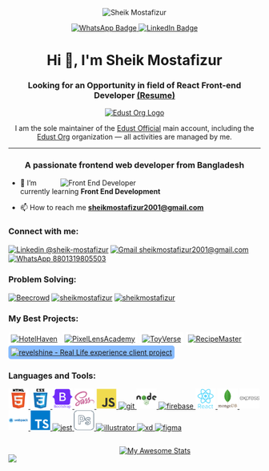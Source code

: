 <p align="center"><img src="https://avatars.githubusercontent.com/u/106415501?v=4" alt="Sheik Mostafizur" width="150"></p>

<p id="badges" align="center">
  <a href="https://wa.me/8801319805503?text=sheik-mostafizurr">
    <img src="https://img.shields.io/badge/WhatsApp-25D366?style=for-the-badge&logo=whatsapp&logoColor=white"
      alt="WhatsApp Badge" width="200" />
  </a>
  <a href="https://www.linkedin.com/in/sheik-mostafizur">
    <img src="https://img.shields.io/badge/LinkedIn-blue?style=for-the-badge&logo=linkedin&logoColor=white"
      alt="LinkedIn Badge" width="160" />
  </a>
</p>

<h1 align="center">Hi 👋, I'm Sheik Mostafizur</h1>

<h3 align="center">Looking for an Opportunity in field of React Front-end Developer <a
    href="https://drive.google.com/file/d/1xE-SLafe0y3br8w6X22hci9RrhRpQYuA/view">(Resume)</a></h3>

<p align="center">
  <a href="https://github.com/edust-org" target="_blank" rel="noopener noreferrer">
    <img src="https://github.com/edust-org.png?size=60" alt="Edust Org Logo" width="60" height="60" />
  </a>
</p>

<p align="center">
  I am the sole maintainer of the 
  <a href="https://github.com/edustorg" target="_blank" rel="noopener noreferrer">Edust Official</a> main account,  
  including the <a href="https://github.com/edust-org/edust" target="_blank" rel="noopener noreferrer">Edust Org</a> organization — all activities are managed by me.
</p>

<hr />

<h3 align="center">A passionate frontend web developer from Bangladesh</h3>

<img src="https://i.postimg.cc/NMPK00Kq/front-end-man.png" alt="Front End Developer" align="right" width="400" />

- 🌱 I’m currently learning **Front End Development**

- 📫 How to reach me **sheikmostafizur2001@gmail.com**

<h3 align="left">Connect with me:</h3>
<p align="left">
  <a href="https://linkedin.com/in/sheik-mostafizur" target="blank"><img align="center"
      src="https://raw.githubusercontent.com/rahuldkjain/github-profile-readme-generator/master/src/images/icons/Social/linked-in-alt.svg"
      alt="Linkedin @sheik-mostafizur" height="30" width="40" /></a>
  <a href="mailto:sheikmostafizur2001@gmail.com" target="blank"><img align="center"
      src="https://upload.wikimedia.org/wikipedia/commons/thumb/7/7e/Gmail_icon_%282020%29.svg/2560px-Gmail_icon_%282020%29.svg.png"
      alt="Gmail sheikmostafizur2001@gmail.com" height="30" width="auto" /></a>
  <a href="https://wa.me/8801319805503?text=sheik-mostafizur" target="blank"><img align="center"
      src="https://upload.wikimedia.org/wikipedia/commons/thumb/6/6b/WhatsApp.svg/512px-WhatsApp.svg.png?20220228223904"
      alt="WhatsApp 8801319805503" height="40" width="40" /></a>
</p>

<h3 align="left">Problem Solving:</h3>
<p align="left">
  <a href="https://www.beecrowd.com.br/judge/en/profile/816393" target="blank"><img align="center"
      src="https://repository-images.githubusercontent.com/452657937/1132479a-b4e2-476a-93c6-dc0fcabab6d6"
      alt="Beecrowd" height="40" width="40" /></a>
  <a href="https://www.hackerrank.com/sheikmostafizur" target="blank"><img align="center"
      src="https://raw.githubusercontent.com/rahuldkjain/github-profile-readme-generator/master/src/images/icons/Social/hackerrank.svg"
      alt="sheikmostafizur" height="30" width="40" /></a>
  <a href="https://www.leetcode.com/sheikmostafizur" target="blank"><img align="center"
      src="https://raw.githubusercontent.com/rahuldkjain/github-profile-readme-generator/master/src/images/icons/Social/leet-code.svg"
      alt="sheikmostafizur" height="30" width="40" /></a>
</p>

<h3 align="left">My Best Projects:</h3>
<p align="left">
  <a href="https://hotel-haven-37e44.web.app/" target="blank"><img
      style="background:#fff; padding:5px; border-radius:5px;" align="center"
      src="https://cdn4.iconfinder.com/data/icons/saas-ui-design-essentials/20/open-in-new-tab-512.png"
      alt="HotelHaven" height="20" width="20" /></a>
  <a href="https://pixellens-academy.web.app/" target="blank"><img
      style="background:#fff; padding:5px; border-radius:5px;" align="center"
      src="https://cdn4.iconfinder.com/data/icons/saas-ui-design-essentials/20/open-in-new-tab-512.png"
      alt="PixelLensAcademy" height="20" width="20" /></a>
  <a href="https://module-auth-7c320.web.app/" target="blank"><img
      style="background:#fff; padding:5px; border-radius:5px;" align="center"
      src="https://cdn4.iconfinder.com/data/icons/saas-ui-design-essentials/20/open-in-new-tab-512.png" alt="ToyVerse"
      height="20" width="20" /></a>
  <a href="https://recipe-master-526ae.web.app/" target="blank"><img
      style="background:#fff; padding:5px; border-radius:5px;" align="center"
      src="https://cdn4.iconfinder.com/data/icons/saas-ui-design-essentials/20/open-in-new-tab-512.png"
      alt="RecipeMaster" height="20" width="20" /></a>
  <a href="https://github.com/sheik-mostafizur/revelshine.git" target="blank"><img
      style="background:#88bcff; padding:5px; border-radius:5px;" align="center"
      src="https://cdn4.iconfinder.com/data/icons/saas-ui-design-essentials/20/open-in-new-tab-512.png"
      alt="revelshine - Real Life experience client project" height="20" width="20" /></a>
</p>

<h3 align="left">Languages and Tools:</h3>
<p align="left">
  <a href="https://www.w3.org/html/" target="_blank" rel="noreferrer"> <img
      src="https://raw.githubusercontent.com/devicons/devicon/master/icons/html5/html5-original-wordmark.svg"
      alt="html5" width="40" height="40" /> </a>
  <a href="https://www.w3schools.com/css/" target="_blank" rel="noreferrer"> <img
      src="https://raw.githubusercontent.com/devicons/devicon/master/icons/css3/css3-original-wordmark.svg" alt="css3"
      width="40" height="40" /> </a>
  <a href="https://getbootstrap.com" target="_blank" rel="noreferrer"> <img
      src="https://raw.githubusercontent.com/devicons/devicon/master/icons/bootstrap/bootstrap-plain-wordmark.svg"
      alt="bootstrap" width="40" height="40" /> </a>
  <a href="https://sass-lang.com" target="_blank" rel="noreferrer"> <img
      src="https://raw.githubusercontent.com/devicons/devicon/master/icons/sass/sass-original.svg" alt="sass" width="40"
      height="40" /> </a>
  <a href="https://developer.mozilla.org/en-US/docs/Web/JavaScript" target="_blank" rel="noreferrer"> <img
      src="https://raw.githubusercontent.com/devicons/devicon/master/icons/javascript/javascript-original.svg"
      alt="javascript" width="40" height="40" /> </a>
  <a href="https://git-scm.com/" target="_blank" rel="noreferrer"> <img
      src="https://www.vectorlogo.zone/logos/git-scm/git-scm-icon.svg" alt="git" width="40" height="40" /> </a>
  <a href="https://nodejs.org" target="_blank" rel="noreferrer"> <img
      src="https://raw.githubusercontent.com/devicons/devicon/master/icons/nodejs/nodejs-original-wordmark.svg"
      alt="nodejs" width="40" height="40" /> </a> <a href="https://firebase.google.com/" target="_blank"
    rel="noreferrer"> <img src="https://www.vectorlogo.zone/logos/firebase/firebase-icon.svg" alt="firebase" width="40"
      height="40" /> </a>
  <a href="https://reactjs.org/" target="_blank" rel="noreferrer"> <img
      src="https://raw.githubusercontent.com/devicons/devicon/master/icons/react/react-original-wordmark.svg"
      alt="react" width="40" height="40" /> </a>
  <a href="https://www.mongodb.com/" target="_blank" rel="noreferrer"> <img
      src="https://raw.githubusercontent.com/devicons/devicon/master/icons/mongodb/mongodb-original-wordmark.svg"
      alt="mongodb" width="40" height="40" /> </a>
  <a href="https://expressjs.com" target="_blank" rel="noreferrer"> <img
      src="https://raw.githubusercontent.com/devicons/devicon/master/icons/express/express-original-wordmark.svg"
      alt="express" width="40" height="40" /> </a>
  <a href="https://webpack.js.org" target="_blank" rel="noreferrer"> <img
      src="https://raw.githubusercontent.com/devicons/devicon/d00d0969292a6569d45b06d3f350f463a0107b0d/icons/webpack/webpack-original-wordmark.svg"
      alt="webpack" width="40" height="40" /> </a>
  <a href="https://www.typescriptlang.org/" target="_blank" rel="noreferrer"> <img
      src="https://raw.githubusercontent.com/devicons/devicon/master/icons/typescript/typescript-original.svg"
      alt="typescript" width="40" height="40" /> </a>
  <a href="https://jestjs.io" target="_blank" rel="noreferrer"> <img
      src="https://www.vectorlogo.zone/logos/jestjsio/jestjsio-icon.svg" alt="jest" width="40" height="40" /> </a>
  <a href="https://www.photoshop.com/en" target="_blank" rel="noreferrer"> <img
      src="https://raw.githubusercontent.com/devicons/devicon/master/icons/photoshop/photoshop-line.svg" alt="photoshop"
      width="40" height="40" /> </a>
  <a href="https://www.adobe.com/in/products/illustrator.html" target="_blank" rel="noreferrer"> <img
      src="https://www.vectorlogo.zone/logos/adobe_illustrator/adobe_illustrator-icon.svg" alt="illustrator" width="40"
      height="40" /> </a>
  <a href="https://www.adobe.com/products/xd.html" target="_blank" rel="noreferrer"> <img
      src="https://cdn.worldvectorlogo.com/logos/adobe-xd.svg" alt="xd" width="40" height="40" /> </a>
  <a href="https://www.figma.com/" target="_blank" rel="noreferrer"> <img
      src="https://www.vectorlogo.zone/logos/figma/figma-icon.svg" alt="figma" width="40" height="40" /> </a>
</p>

<br />
<!--[![Top Langs](https://github-readme-stats.vercel.app/api/top-langs/?username=sheik-mostafizur&layout)](https://github.com/sheik-mostafizur/github-readme-stats)-->

<img align="left" width="44%"
  src="https://github-readme-stats.vercel.app/api/top-langs/?username=sheik-mostafizur&layout=compact" />

<p  align="left" width="44%" style="margin-top:-1rem">

[![My Awesome Stats](https://awesome-github-stats.azurewebsites.net/user-stats/sheik-mostafizur?cardType=github&theme=github-dark&preferLogin=false)](https://git.io/awesome-stats-card)

</p>
